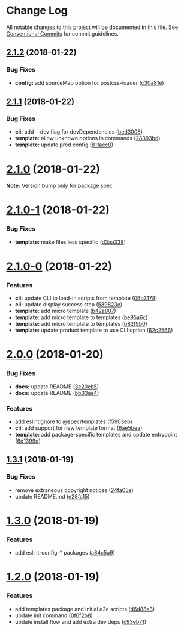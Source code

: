 # Change Log

All notable changes to this project will be documented in this file.
See [Conventional Commits](https://conventionalcommits.org) for commit guidelines.

<a name="2.1.2"></a>
## [2.1.2](https://github.com/joshblack/spec/compare/v2.1.1...v2.1.2) (2018-01-22)


### Bug Fixes

* **config:** add sourceMap option for postcss-loader ([c30a81e](https://github.com/joshblack/spec/commit/c30a81e))




<a name="2.1.1"></a>
## [2.1.1](https://github.com/joshblack/spec/compare/v2.1.0...v2.1.1) (2018-01-22)


### Bug Fixes

* **cli:** add --dev flag for devDependencies ([bed3008](https://github.com/joshblack/spec/commit/bed3008))
* **template:** allow unknown options in commands ([28393bd](https://github.com/joshblack/spec/commit/28393bd))
* **template:** update prod config ([811acc0](https://github.com/joshblack/spec/commit/811acc0))




<a name="2.1.0"></a>
# [2.1.0](https://github.com/joshblack/spec/compare/v2.1.0-1...v2.1.0) (2018-01-22)




**Note:** Version bump only for package spec

<a name="2.1.0-1"></a>
# [2.1.0-1](https://github.com/joshblack/spec/compare/v2.1.0-0...v2.1.0-1) (2018-01-22)


### Bug Fixes

* **template:** make files less specific ([d3aa338](https://github.com/joshblack/spec/commit/d3aa338))




<a name="2.1.0-0"></a>
# [2.1.0-0](https://github.com/joshblack/spec/compare/v2.0.0...v2.1.0-0) (2018-01-22)


### Features

* **cli:** update CLI to load-in scripts from template ([06b3178](https://github.com/joshblack/spec/commit/06b3178))
* **cli:** update display success step ([589823e](https://github.com/joshblack/spec/commit/589823e))
* **template:** add micro template ([b42a807](https://github.com/joshblack/spec/commit/b42a807))
* **template:** add micro template to templates ([be95a6c](https://github.com/joshblack/spec/commit/be95a6c))
* **template:** add micro template to templates ([b82f9b0](https://github.com/joshblack/spec/commit/b82f9b0))
* **template:** update product template to use CLI option ([62c2566](https://github.com/joshblack/spec/commit/62c2566))




<a name="2.0.0"></a>
# [2.0.0](https://github.com/joshblack/spec/compare/v1.3.1...v2.0.0) (2018-01-20)


### Bug Fixes

* **docs:** update README ([3c20eb5](https://github.com/joshblack/spec/commit/3c20eb5))
* **docs:** update README ([bb33ae4](https://github.com/joshblack/spec/commit/bb33ae4))


### Features

* add eslintignore to [@spec](https://github.com/spec)/templates ([f5903eb](https://github.com/joshblack/spec/commit/f5903eb))
* **cli:** add support for new template format ([6ae5bea](https://github.com/joshblack/spec/commit/6ae5bea))
* **template:** add package-specific templates and update entrypoint ([6d1399d](https://github.com/joshblack/spec/commit/6d1399d))




<a name="1.3.1"></a>
## [1.3.1](https://github.com/joshblack/spec/compare/v1.3.0...v1.3.1) (2018-01-19)


### Bug Fixes

* remove extraneous copyright notices ([24fa05e](https://github.com/joshblack/spec/commit/24fa05e))
* update README.md ([e28fc15](https://github.com/joshblack/spec/commit/e28fc15))




<a name="1.3.0"></a>
# [1.3.0](https://github.com/joshblack/spec/compare/v1.2.0...v1.3.0) (2018-01-19)


### Features

* add eslint-config-* packages ([a84c5a9](https://github.com/joshblack/spec/commit/a84c5a9))




<a name="1.2.0"></a>
# [1.2.0](https://github.com/joshblack/spec/compare/v1.1.6...v1.2.0) (2018-01-19)


### Features

* add templates package and initial e2e scripts ([d6d88a3](https://github.com/joshblack/spec/commit/d6d88a3))
* update init command ([0f6f2b8](https://github.com/joshblack/spec/commit/0f6f2b8))
* update install flow and add extra dev deps ([c93eb71](https://github.com/joshblack/spec/commit/c93eb71))
